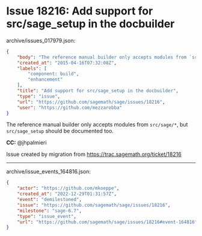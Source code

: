 # Issue 18216: Add support for src/sage_setup in the docbuilder

archive/issues_017979.json:
```json
{
    "body": "The reference manual builder only accepts modules from `src/sage/*`, but `src/sage_setup` should be documented too.\n\n\n**CC:**  @jhpalmieri\n\nIssue created by migration from https://trac.sagemath.org/ticket/18216\n\n",
    "created_at": "2015-04-16T07:32:08Z",
    "labels": [
        "component: build",
        "enhancement"
    ],
    "title": "Add support for src/sage_setup in the docbuilder",
    "type": "issue",
    "url": "https://github.com/sagemath/sage/issues/18216",
    "user": "https://github.com/mezzarobba"
}
```
The reference manual builder only accepts modules from `src/sage/*`, but `src/sage_setup` should be documented too.


**CC:**  @jhpalmieri

Issue created by migration from https://trac.sagemath.org/ticket/18216





---

archive/issue_events_164816.json:
```json
{
    "actor": "https://github.com/mkoeppe",
    "created_at": "2022-12-29T01:31:57Z",
    "event": "demilestoned",
    "issue": "https://github.com/sagemath/sage/issues/18216",
    "milestone": "sage-6.7",
    "type": "issue_event",
    "url": "https://github.com/sagemath/sage/issues/18216#event-164816"
}
```
